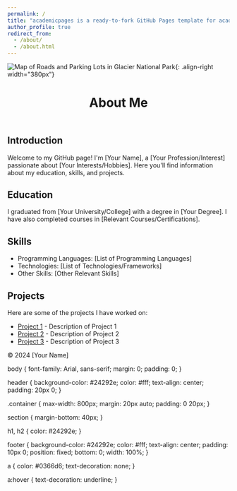 ```yaml
---
permalink: /
title: "academicpages is a ready-to-fork GitHub Pages template for academic personal websites"
author_profile: true
redirect_from: 
  - /about/
  - /about.html
---
```


![Map of Roads and Parking Lots in Glacier National Park](/C:/Users/katia/OneDrive/Desktop/UMBC_Classes/Spring_2024/GES_486/RShit/lab05/data/nat_park/Glacier2.jpg){: .align-right width="380px"}

<!DOCTYPE html>
<html lang="en">
<head>
    <meta charset="UTF-8">
    <meta name="viewport" content="width=device-width, initial-scale=1.0">
    <title>About Me</title>
    <link rel="stylesheet" href="styles.css">
</head>
<body>
    <header>
        <h1>About Me</h1>
    </header>
    <div class="container">
        <section id="introduction">
            <h2>Introduction</h2>
            <p>Welcome to my GitHub page! I'm [Your Name], a [Your Profession/Interest] passionate about [Your Interests/Hobbies]. Here you'll find information about my education, skills, and projects.</p>
        </section>
        <section id="education">
            <h2>Education</h2>
            <p>I graduated from [Your University/College] with a degree in [Your Degree]. I have also completed courses in [Relevant Courses/Certifications].</p>
        </section>
        <section id="skills">
            <h2>Skills</h2>
            <ul>
                <li>Programming Languages: [List of Programming Languages]</li>
                <li>Technologies: [List of Technologies/Frameworks]</li>
                <li>Other Skills: [Other Relevant Skills]</li>
            </ul>
        </section>
        <section id="projects">
            <h2>Projects</h2>
            <p>Here are some of the projects I have worked on:</p>
            <ul>
                <li><a href="#">Project 1</a> - Description of Project 1</li>
                <li><a href="#">Project 2</a> - Description of Project 2</li>
                <li><a href="#">Project 3</a> - Description of Project 3</li>
                <!-- Add more projects as needed -->
            </ul>
        </section>
    </div>
    <footer>
        <p>&copy; 2024 [Your Name]</p>
    </footer>
</body>
</html>

body {
    font-family: Arial, sans-serif;
    margin: 0;
    padding: 0;
}

header {
    background-color: #24292e;
    color: #fff;
    text-align: center;
    padding: 20px 0;
}

.container {
    max-width: 800px;
    margin: 20px auto;
    padding: 0 20px;
}

section {
    margin-bottom: 40px;
}

h1, h2 {
    color: #24292e;
}

footer {
    background-color: #24292e;
    color: #fff;
    text-align: center;
    padding: 10px 0;
    position: fixed;
    bottom: 0;
    width: 100%;
}

a {
    color: #0366d6;
    text-decoration: none;
}

a:hover {
    text-decoration: underline;
}

